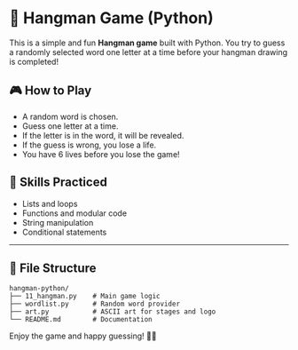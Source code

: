 # 🎯 Hangman Game (Python)

This is a simple and fun **Hangman game** built with Python. You try to guess a randomly selected word one letter at a time before your hangman drawing is completed!

## 🎮 How to Play

- A random word is chosen.
- Guess one letter at a time.
- If the letter is in the word, it will be revealed.
- If the guess is wrong, you lose a life.
- You have 6 lives before you lose the game!

## 🧠 Skills Practiced

- Lists and loops
- Functions and modular code
- String manipulation
- Conditional statements

---

## 📂 File Structure

```
hangman-python/
├── 11_hangman.py    # Main game logic
├── wordlist.py      # Random word provider
├── art.py           # ASCII art for stages and logo
└── README.md        # Documentation
```

Enjoy the game and happy guessing! 🎯🐍
